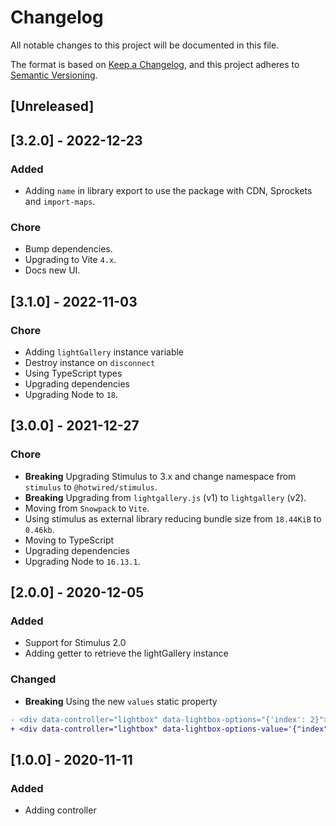 # Changelog
All notable changes to this project will be documented in this file.

The format is based on [Keep a Changelog](https://keepachangelog.com/en/1.0.0/),
and this project adheres to [Semantic Versioning](https://semver.org/spec/v2.0.0.html).

## [Unreleased]

## [3.2.0] - 2022-12-23

### Added

- Adding `name` in library export to use the package with CDN, Sprockets and `import-maps`.

### Chore

- Bump dependencies.
- Upgrading to Vite `4.x`.
- Docs new UI.

## [3.1.0] - 2022-11-03

### Chore

- Adding `lightGallery` instance variable
- Destroy instance on `disconnect`
- Using TypeScript types
- Upgrading dependencies
- Upgrading Node to `18`.

## [3.0.0] - 2021-12-27

### Chore

- **Breaking** Upgrading Stimulus to 3.x and change namespace from `stimulus` to `@hotwired/stimulus`.
- **Breaking** Upgrading from `lightgallery.js` (v1) to `lightgallery` (v2).
- Moving from `Snowpack` to `Vite`.
- Using stimulus as external library reducing bundle size from `18.44KiB` to `0.46kb`.
- Moving to TypeScript
- Upgrading dependencies
- Upgrading Node to `16.13.1`.

## [2.0.0] - 2020-12-05

### Added

- Support for Stimulus 2.0
- Adding getter to retrieve the lightGallery instance

### Changed

- **Breaking** Using the new `values` static property

```diff
- <div data-controller="lightbox" data-lightbox-options="{'index': 2}">
+ <div data-controller="lightbox" data-lightbox-options-value='{"index": 2}'>
```

## [1.0.0] - 2020-11-11

### Added

- Adding controller
